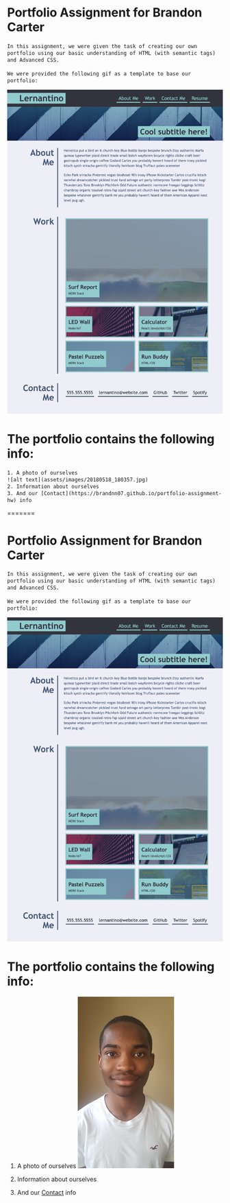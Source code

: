 
# Portfolio Assignment for Brandon Carter
    In this assignment, we were given the task of creating our own portfolio using our basic understanding of HTML (with semantic tags) and Advanced CSS. 
   
    We were provided the following gif as a template to base our portfolio:
![alt text](assets/images/portfolio-example.png)

# The portfolio contains the following info:
    1. A photo of ourselves
    ![alt text](assets/images/20180518_180357.jpg) 
    2. Information about ourselves
    3. And our [Contact](https://brandnn07.github.io/portfolio-assignment-hw) info 
=======
# Portfolio Assignment for Brandon Carter
    In this assignment, we were given the task of creating our own portfolio using our basic understanding of HTML (with semantic tags) and Advanced CSS. 
   
    We were provided the following gif as a template to base our portfolio:
![alt text](assets/images/portfolio-example.png)

# The portfolio contains the following info:
   1. A photo of ourselves
   ![alt text](assets/images/20180518_180357.jpg) 
   
   2. Information about ourselves
   
   3. And our [Contact](https://brandnn07.github.io/portfolio-assignment-hw) info 


